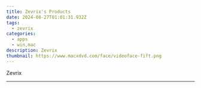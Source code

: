 ```yaml
---
title: Zevrix's Products
date: 2024-08-27T01:01:31.932Z
tags: 
  - zevrix
categories: 
  - apps
  - win,mac
description: Zevrix
thumbnail: https://www.macxdvd.com/face/videoface-fift.png
---
```


Zevrix

<!--__INIT__BEGIN__TAG__PRODUCTS__LIST__-->
<!--__INIT__END__TAG__PRODUCTS__LIST__-->

<!--__INIT__BEGIN__TAG__FEED_PRODUCTS__LIST__-->
<!--__INIT__END__TAG__FEED_PRODUCTS__LIST__-->


<hr>


